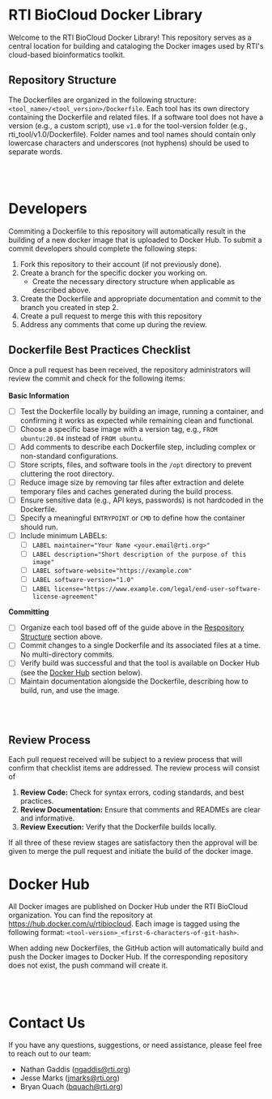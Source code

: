 # RTI BioCloud Docker Library

Welcome to the RTI BioCloud Docker Library! This repository serves as a central location for building and cataloging the Docker images used by RTI's cloud-based bioinformatics toolkit.

## Repository Structure

The Dockerfiles are organized in the following structure: `<tool_name>/<tool_version>/Dockerfile`. Each tool has its own directory containing the Dockerfile and related files.
If a software tool does not have a version (e.g., a custom script), use `v1.0` for the tool-version folder (e.g., rti_tool/v1.0/Dockerfile). Folder names and tool names should contain only lowercase characters and underscores (not hyphens) should be used to separate words. 

<br><br>

# Developers
Commiting a Dockerfile to this repository will automatically result in the building of a new docker image that is uploaded to Docker Hub. To submit a commit developers should complete the following steps: 
1. Fork this repository to their account (if not previously done).
2. Create a branch for the specific docker you working on.
    * Create the necessary directory structure when applicable as described above.
4. Create the Dockerfile and appropriate documentation and commit to the branch you created in step 2.
5. Create a pull request to merge this with this repository
6. Address any comments that come up during the review.

## Dockerfile Best Practices Checklist
Once a pull request has been received, the repository administrators will review the commit and check for the following items:
<br><br>
**Basic Information**
- [ ] Test the Dockerfile locally by building an image, running a container, and confirming it works as expected while remaining clean and functional.
- [ ] Choose a specific base image with a version tag, e.g., `FROM ubuntu:20.04` instead of `FROM ubuntu`.
- [ ] Add comments to describe each Dockerfile step, including complex or non-standard configurations.
- [ ] Store scripts, files, and software tools in the `/opt` directory to prevent cluttering the root directory.
- [ ] Reduce image size by removing tar files after extraction and delete temporary files and caches generated during the build process.
- [ ] Ensure sensitive data (e.g., API keys, passwords) is not hardcoded in the Dockerfile.
- [ ] Specify a meaningful `ENTRYPOINT` or `CMD` to define how the container should run.
- [ ] Include minimum LABELs:
  - [ ] `LABEL maintainer="Your Name <your.email@rti.org>"`
  - [ ] `LABEL description="Short description of the purpose of this image"`
  - [ ] `LABEL software-website="https://example.com"`
  - [ ] `LABEL software-version="1.0"`
  - [ ] `LABEL license="https://www.example.com/legal/end-user-software-license-agreement"`

**Committing**
- [ ] Organize each tool based off of the guide above in the [Respository Structure](#repository-structure) section above.
- [ ] Commit changes to a single Dockerfile and its associated files at a time. No multi-directory commits.
- [ ] Verify build was successful and that the tool is available on Docker Hub (see the [Docker Hub](#docker-hub) section below). 
- [ ] Maintain documentation alongside the Dockerfile, describing how to build, run, and use the image.

<br><br>

## Review Process
Each pull request received will be subject to a review process that will confirm that checklist items are addressed. The review process will consist of 
1. **Review Code:** Check for syntax errors, coding standards, and best practices.
2. **Review Documentation:** Ensure that comments and READMEs are clear and informative.
3. **Review Execution:** Verify that the Dockerfile builds locally.

If all three of these review stages are satisfactory then the approval will be given to merge the pull request and initiate the build of the docker image. 

# Docker Hub

All Docker images are published on Docker Hub under the RTI BioCloud organization. You can find the repository at https://hub.docker.com/u/rtibiocloud. Each image is tagged using the following format: `<tool-version>_<first-6-characters-of-git-hash>`.

When adding new Dockerfiles, the GitHub action will automatically build and push the Docker images to Docker Hub. If the corresponding repository does not exist, the push command will create it.

<br><br>

# Contact Us

If you have any questions, suggestions, or need assistance, please feel free to reach out to our team:

- Nathan Gaddis (ngaddis@rti.org)
- Jesse Marks (jmarks@rti.org)
- Bryan Quach (bquach@rti.org)
